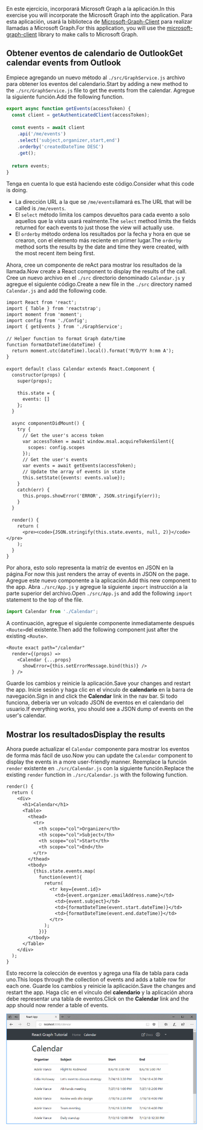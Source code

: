 <!-- markdownlint-disable MD002 MD041 -->

<span data-ttu-id="6aee8-101">En este ejercicio, incorporará Microsoft Graph a la aplicación.</span><span class="sxs-lookup"><span data-stu-id="6aee8-101">In this exercise you will incorporate the Microsoft Graph into the application.</span></span> <span data-ttu-id="6aee8-102">Para esta aplicación, usará la biblioteca de [Microsoft-Graph-Client](https://github.com/microsoftgraph/msgraph-sdk-javascript) para realizar llamadas a Microsoft Graph.</span><span class="sxs-lookup"><span data-stu-id="6aee8-102">For this application, you will use the [microsoft-graph-client](https://github.com/microsoftgraph/msgraph-sdk-javascript) library to make calls to Microsoft Graph.</span></span>

## <a name="get-calendar-events-from-outlook"></a><span data-ttu-id="6aee8-103">Obtener eventos de calendario de Outlook</span><span class="sxs-lookup"><span data-stu-id="6aee8-103">Get calendar events from Outlook</span></span>

<span data-ttu-id="6aee8-104">Empiece agregando un nuevo método al `./src/GraphService.js` archivo para obtener los eventos del calendario.</span><span class="sxs-lookup"><span data-stu-id="6aee8-104">Start by adding a new method to the `./src/GraphService.js` file to get the events from the calendar.</span></span> <span data-ttu-id="6aee8-105">Agregue la siguiente función.</span><span class="sxs-lookup"><span data-stu-id="6aee8-105">Add the following function.</span></span>

```js
export async function getEvents(accessToken) {
  const client = getAuthenticatedClient(accessToken);

  const events = await client
    .api('/me/events')
    .select('subject,organizer,start,end')
    .orderby('createdDateTime DESC')
    .get();

  return events;
}
```

<span data-ttu-id="6aee8-106">Tenga en cuenta lo que está haciendo este código.</span><span class="sxs-lookup"><span data-stu-id="6aee8-106">Consider what this code is doing.</span></span>

- <span data-ttu-id="6aee8-107">La dirección URL a la que se `/me/events`llamará es.</span><span class="sxs-lookup"><span data-stu-id="6aee8-107">The URL that will be called is `/me/events`.</span></span>
- <span data-ttu-id="6aee8-108">El `select` método limita los campos devueltos para cada evento a solo aquellos que la vista usará realmente.</span><span class="sxs-lookup"><span data-stu-id="6aee8-108">The `select` method limits the fields returned for each events to just those the view will actually use.</span></span>
- <span data-ttu-id="6aee8-109">El `orderby` método ordena los resultados por la fecha y hora en que se crearon, con el elemento más reciente en primer lugar.</span><span class="sxs-lookup"><span data-stu-id="6aee8-109">The `orderby` method sorts the results by the date and time they were created, with the most recent item being first.</span></span>

<span data-ttu-id="6aee8-110">Ahora, cree un componente de reAct para mostrar los resultados de la llamada.</span><span class="sxs-lookup"><span data-stu-id="6aee8-110">Now create a React component to display the results of the call.</span></span> <span data-ttu-id="6aee8-111">Cree un nuevo archivo en el `./src` directorio denominado `Calendar.js` y agregue el siguiente código.</span><span class="sxs-lookup"><span data-stu-id="6aee8-111">Create a new file in the `./src` directory named `Calendar.js` and add the following code.</span></span>

```JSX
import React from 'react';
import { Table } from 'reactstrap';
import moment from 'moment';
import config from './Config';
import { getEvents } from './GraphService';

// Helper function to format Graph date/time
function formatDateTime(dateTime) {
  return moment.utc(dateTime).local().format('M/D/YY h:mm A');
}

export default class Calendar extends React.Component {
  constructor(props) {
    super(props);

    this.state = {
      events: []
    };
  }

  async componentDidMount() {
    try {
      // Get the user's access token
      var accessToken = await window.msal.acquireTokenSilent({
        scopes: config.scopes
      });
      // Get the user's events
      var events = await getEvents(accessToken);
      // Update the array of events in state
      this.setState({events: events.value});
    }
    catch(err) {
      this.props.showError('ERROR', JSON.stringify(err));
    }
  }

  render() {
    return (
      <pre><code>{JSON.stringify(this.state.events, null, 2)}</code></pre>
    );
  }
}
```

<span data-ttu-id="6aee8-112">Por ahora, esto solo representa la matriz de eventos en JSON en la página.</span><span class="sxs-lookup"><span data-stu-id="6aee8-112">For now this just renders the array of events in JSON on the page.</span></span> <span data-ttu-id="6aee8-113">Agregue este nuevo componente a la aplicación.</span><span class="sxs-lookup"><span data-stu-id="6aee8-113">Add this new component to the app.</span></span> <span data-ttu-id="6aee8-114">Abra `./src/App.js` y agregue la siguiente `import` instrucción a la parte superior del archivo.</span><span class="sxs-lookup"><span data-stu-id="6aee8-114">Open `./src/App.js` and add the following `import` statement to the top of the file.</span></span>

```js
import Calendar from './Calendar';
```

<span data-ttu-id="6aee8-115">A continuación, agregue el siguiente componente inmediatamente después `<Route>`del existente.</span><span class="sxs-lookup"><span data-stu-id="6aee8-115">Then add the following component just after the existing `<Route>`.</span></span>

```JSX
<Route exact path="/calendar"
  render={(props) =>
    <Calendar {...props}
      showError={this.setErrorMessage.bind(this)} />
  } />
```

<span data-ttu-id="6aee8-116">Guarde los cambios y reinicie la aplicación.</span><span class="sxs-lookup"><span data-stu-id="6aee8-116">Save your changes and restart the app.</span></span> <span data-ttu-id="6aee8-117">Inicie sesión y haga clic en el vínculo de **calendario** en la barra de navegación.</span><span class="sxs-lookup"><span data-stu-id="6aee8-117">Sign in and click the **Calendar** link in the nav bar.</span></span> <span data-ttu-id="6aee8-118">Si todo funciona, debería ver un volcado JSON de eventos en el calendario del usuario.</span><span class="sxs-lookup"><span data-stu-id="6aee8-118">If everything works, you should see a JSON dump of events on the user's calendar.</span></span>

## <a name="display-the-results"></a><span data-ttu-id="6aee8-119">Mostrar los resultados</span><span class="sxs-lookup"><span data-stu-id="6aee8-119">Display the results</span></span>

<span data-ttu-id="6aee8-120">Ahora puede actualizar el `Calendar` componente para mostrar los eventos de forma más fácil de uso.</span><span class="sxs-lookup"><span data-stu-id="6aee8-120">Now you can update the `Calendar` component to display the events in a more user-friendly manner.</span></span> <span data-ttu-id="6aee8-121">Reemplace la función `render` existente en `./src/Calendar.js` con la siguiente función.</span><span class="sxs-lookup"><span data-stu-id="6aee8-121">Replace the existing `render` function in `./src/Calendar.js` with the following function.</span></span>

```JSX
render() {
  return (
    <div>
      <h1>Calendar</h1>
      <Table>
        <thead>
          <tr>
            <th scope="col">Organizer</th>
            <th scope="col">Subject</th>
            <th scope="col">Start</th>
            <th scope="col">End</th>
          </tr>
        </thead>
        <tbody>
          {this.state.events.map(
            function(event){
              return(
                <tr key={event.id}>
                  <td>{event.organizer.emailAddress.name}</td>
                  <td>{event.subject}</td>
                  <td>{formatDateTime(event.start.dateTime)}</td>
                  <td>{formatDateTime(event.end.dateTime)}</td>
                </tr>
              );
            })}
        </tbody>
      </Table>
    </div>
  );
}
```

<span data-ttu-id="6aee8-122">Esto recorre la colección de eventos y agrega una fila de tabla para cada uno.</span><span class="sxs-lookup"><span data-stu-id="6aee8-122">This loops through the collection of events and adds a table row for each one.</span></span> <span data-ttu-id="6aee8-123">Guarde los cambios y reinicie la aplicación.</span><span class="sxs-lookup"><span data-stu-id="6aee8-123">Save the changes and restart the app.</span></span> <span data-ttu-id="6aee8-124">Haga clic en el vínculo del **calendario** y la aplicación ahora debe representar una tabla de eventos.</span><span class="sxs-lookup"><span data-stu-id="6aee8-124">Click on the **Calendar** link and the app should now render a table of events.</span></span>

![Captura de pantalla de la tabla de eventos](./images/add-msgraph-01.png)
